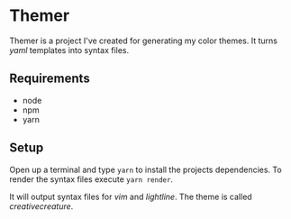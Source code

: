 # Themer
Themer is a project I've created for generating my color themes. It turns
*yaml* templates into syntax files.

## Requirements
- node
- npm
- yarn

## Setup
Open up a terminal and type `yarn` to install the projects dependencies. To
render the syntax files execute `yarn render`.

It will output syntax files for *vim* and *lightline*. The theme is called
*creativecreature*.
